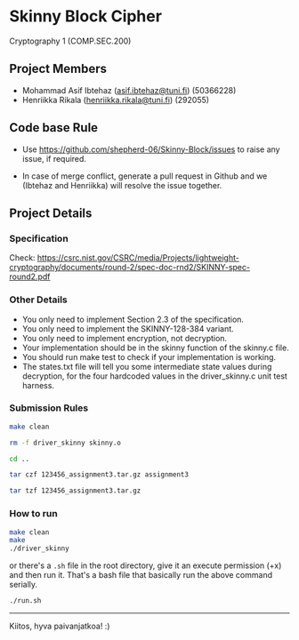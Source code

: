 # Skinny Block Cipher

Cryptography 1 (COMP.SEC.200)

## Project Members

* Mohammad Asif Ibtehaz (asif.ibtehaz@tuni.fi) (50366228)
* Henriikka Rikala (henriikka.rikala@tuni.fi) (292055)

## Code base Rule

* Use <https://github.com/shepherd-06/Skinny-Block/issues> to raise any issue, if required.

* In case of merge conflict, generate a pull request in Github and we (Ibtehaz and Henriikka) will resolve the issue together.

## Project Details

### Specification

Check: <https://csrc.nist.gov/CSRC/media/Projects/lightweight-cryptography/documents/round-2/spec-doc-rnd2/SKINNY-spec-round2.pdf>

### Other Details

* You only need to implement Section 2.3 of the specification.
* You only need to implement the SKINNY-128-384 variant.
* You only need to implement encryption, not decryption.
* Your implementation should be in the skinny function of the skinny.c file.
* You should run make test to check if your implementation is working.
* The states.txt file will tell you some intermediate state values during decryption, for the four hardcoded values in the driver_skinny.c unit test harness.

### Submission Rules

```bash
make clean

rm -f driver_skinny skinny.o

cd ..

tar czf 123456_assignment3.tar.gz assignment3

tar tzf 123456_assignment3.tar.gz
```

### How to run

```bash
make clean
make
./driver_skinny
```

or there's a `.sh` file in the root directory, give it an execute permission (+x) and then run it. That's a bash file that basically run the above command serially.

```bash
./run.sh
```

------
Kiitos, hyva paivanjatkoa! :)
